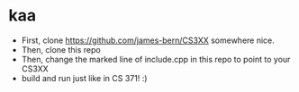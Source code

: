 # kaa

* First, clone https://github.com/james-bern/CS3XX somewhere nice.
* Then, clone this repo
* Then, change the marked line of include.cpp in this repo to point to your CS3XX
* build and run just like in CS 371! :)
